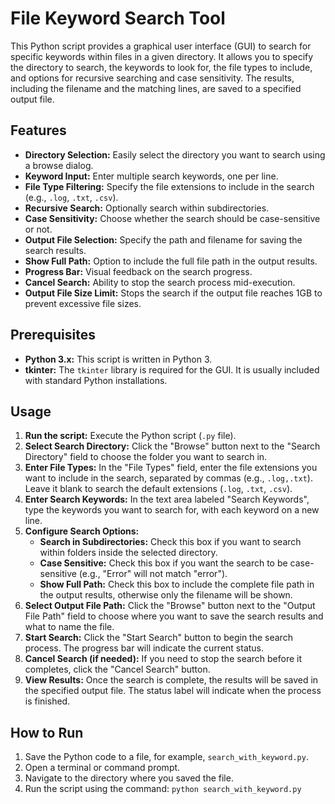 # File Keyword Search Tool

This Python script provides a graphical user interface (GUI) to search for specific keywords within files in a given directory. It allows you to specify the directory to search, the keywords to look for, the file types to include, and options for recursive searching and case sensitivity. The results, including the filename and the matching lines, are saved to a specified output file.

## Features

*   **Directory Selection:** Easily select the directory you want to search using a browse dialog.
*   **Keyword Input:** Enter multiple search keywords, one per line.
*   **File Type Filtering:** Specify the file extensions to include in the search (e.g., `.log`, `.txt`, `.csv`).
*   **Recursive Search:** Optionally search within subdirectories.
*   **Case Sensitivity:** Choose whether the search should be case-sensitive or not.
*   **Output File Selection:** Specify the path and filename for saving the search results.
*   **Show Full Path:** Option to include the full file path in the output results.
*   **Progress Bar:** Visual feedback on the search progress.
*   **Cancel Search:** Ability to stop the search process mid-execution.
*   **Output File Size Limit:** Stops the search if the output file reaches 1GB to prevent excessive file sizes.

## Prerequisites

*   **Python 3.x:** This script is written in Python 3.
*   **tkinter:** The `tkinter` library is required for the GUI. It is usually included with standard Python installations.

## Usage

1. **Run the script:** Execute the Python script (`.py` file).
2. **Select Search Directory:** Click the "Browse" button next to the "Search Directory" field to choose the folder you want to search in.
3. **Enter File Types:** In the "File Types" field, enter the file extensions you want to include in the search, separated by commas (e.g., `.log,.txt`). Leave it blank to search the default extensions (`.log`, `.txt`, `.csv`).
4. **Enter Search Keywords:** In the text area labeled "Search Keywords", type the keywords you want to search for, with each keyword on a new line.
5. **Configure Search Options:**
    *   **Search in Subdirectories:** Check this box if you want to search within folders inside the selected directory.
    *   **Case Sensitive:** Check this box if you want the search to be case-sensitive (e.g., "Error" will not match "error").
    *   **Show Full Path:** Check this box to include the complete file path in the output results, otherwise only the filename will be shown.
6. **Select Output File Path:** Click the "Browse" button next to the "Output File Path" field to choose where you want to save the search results and what to name the file.
7. **Start Search:** Click the "Start Search" button to begin the search process. The progress bar will indicate the current status.
8. **Cancel Search (if needed):** If you need to stop the search before it completes, click the "Cancel Search" button.
9. **View Results:** Once the search is complete, the results will be saved in the specified output file. The status label will indicate when the process is finished.

## How to Run

1. Save the Python code to a file, for example, `search_with_keyword.py`.
2. Open a terminal or command prompt.
3. Navigate to the directory where you saved the file.
4. Run the script using the command: `python search_with_keyword.py`

